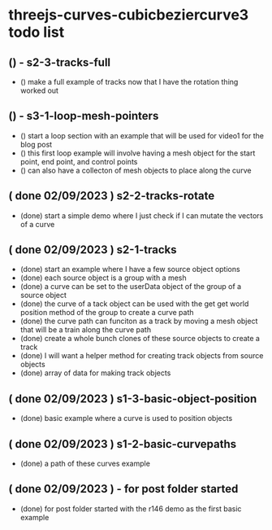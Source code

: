 # threejs-curves-cubicbeziercurve3 todo list

## () - s2-3-tracks-full
* () make a full example of tracks now that I have the rotation thing worked out

## () - s3-1-loop-mesh-pointers
* () start a loop section with an example that will be used for video1 for the blog post
* () this first loop example will involve having a mesh object for the start point, end point, and control points
* () can also have a collecton of mesh objects to place along the curve

## ( done 02/09/2023 ) s2-2-tracks-rotate
* (done) start a simple demo where I just check if I can mutate the vectors of a curve

## ( done 02/09/2023 ) s2-1-tracks
* (done) start an example where I have a few source object options
* (done) each source object is a group with a mesh
* (done) a curve can be set to the userData object of the group of a source object
* (done) the curve of a tack object can be used with the get get world position method of the group to create a curve path
* (done) the curve path can funciton as a track by moving a mesh object that will be a train along the curve path
* (done) create a whole bunch clones of these source objects to create a track
* (done) I will want a helper method for creating track objects from source objects
* (done) array of data for making track objects

## ( done 02/09/2023 ) s1-3-basic-object-position
* (done) basic example where a curve is used to position objects

## ( done 02/09/2023 ) s1-2-basic-curvepaths
* (done) a path of these curves example

## ( done 02/09/2023 ) - for post folder started
* (done) for post folder started with the r146 demo as the first basic example